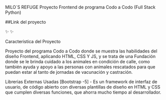 MILO´S REFUGE
Proyecto Frontend de programa Codo a Codo (Full Stack Python)

##Link del proyecto

✨  ✨

Caracteristica del Proyecto

Proyecto del programa Codo a Codo donde se muestra las habilidades del diseño Frontend, aplicando HTML, CSS Y JS, y se trata de una Fundación donde se le brinda cuidado a los animales en condición de calle, como también ayuda y apoyo a las personas con animales rescatados para que puedan estar al tanto de jornadas de vacunación y castración.

Librerias Externas Usadas
[Bootstrap -5] - Es un framework de interfaz de usuario, de código abierto con diversas plantillas de diseño en HTML y CSS que cumplen diversas funciones, que ahorra mucho tiempo al desarrollador.
